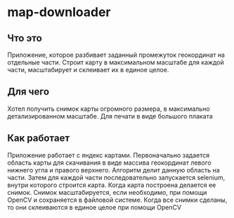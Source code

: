 # map-downloader

## Что это

Приложение, которое разбивает заданный промежуток геокординат на отдельные части.
Строит карту в максимальном масштабе для каждой части, масштабирует и склеивает их в единое целое.

## Для чего

Хотел получить снимок карты огромного размера, в максимально детализированном масштабе. Для печати в виде большого плаката

## Как работает

Приложение работает с яндекс картами.
Первоначально задается область карты для скачивания в виде массива геокординат левого нижнего угла и правого верхнего.
Алгоритм делит данную область на части. 
Затем для каждой части последовательно запускается selenium, внутри которого строится карта.
Когда карта построена делается ее снимок. Снимок масштабируется, если необходимо, при помощи OpenCV и сохраняется в файловой системе.
Когда все снимки сделаны, то они склеиваются в единое целое при помощи OpenCV
